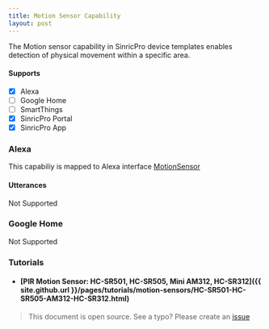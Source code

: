 ```yaml
---
title: Motion Sensor Capability
layout: post
---
```


The Motion sensor capability in SinricPro device templates enables detection of physical movement within a specific area.

#### Supports
 - [x]  Alexa
 - [ ]  Google Home
 - [ ]  SmartThings
 - [x]  SinricPro Portal
 - [x]  SinricPro App

### Alexa 

This capabiliy is mapped to Alexa interface [MotionSensor](https://developer.amazon.com/en-US/docs/alexa/device-apis/alexa-motionsensor.html)

#### Utterances

Not Supported

### Google Home

Not Supported

### Tutorials
- #### [PIR Motion Sensor: HC-SR501, HC-SR505, Mini AM312, HC-SR312]({{ site.github.url }}/pages/tutorials/motion-sensors/HC-SR501-HC-SR505-AM312-HC-SR312.html)

> This document is open source. See a typo? Please create an [issue](https://github.com/sinricpro/help-docs)